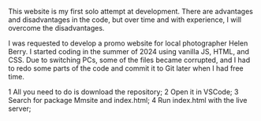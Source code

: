 This website is my first solo attempt at development. There are advantages and disadvantages in the code, but over time and with experience, I will overcome the disadvantages.

I was requested to develop a promo website for local photographer Helen Berry. I started coding in the summer of 2024 using vanilla JS, HTML, and CSS. Due to switching PCs, some of the files became corrupted, and I had to redo some parts of the code and commit it to Git later when I had free time.

1 All you need to do is download the repository;
  2 Open it in VSCode;
    3 Search for package Mmsite and index.html;
      4 Run index.html with the live server;
